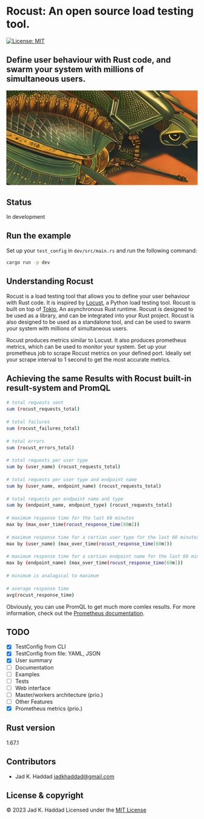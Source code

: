 # Rocust: An open source load testing tool.

[![License: MIT](https://img.shields.io/badge/License-MIT-yellow.svg)](https://opensource.org/licenses/MIT)

## Define user behaviour with Rust code, and swarm your system with millions of simultaneous users.

![alt text](https://github.com/JadKHaddad/rocust/blob/main/assets/logo_long.png?raw=true)

## Status
In development

## Run the example
Set up your ```test_config``` in ```dev/src/main.rs``` and run the following command:
```sh
cargo run -p dev
```

## Understanding Rocust
Rocust is a load testing tool that allows you to define your user behaviour with Rust code. It is inspired by [Locust](https://locust.io/), a Python load testing tool. Rocust is built on top of [Tokio](https://tokio.rs/), An asynchronous Rust runtime. Rocust is designed to be used as a library, and can be integrated into your Rust project. Rocust is also designed to be used as a standalone tool, and can be used to swarm your system with millions of simultaneous users.

Rocust produces metrics similar to Locust. It also produces prometheus metrics, which can be used to monitor your system. Set up your prometheus job to scrape Rocust metrics on your defined port. Ideally set your scrape interval to 1 second to get the most accurate metrics.

## Achieving the same Results with Rocust built-in result-system and PromQL
```sh	
# total requests sent
sum (rocust_requests_total)

# total failures
sum (rocust_failures_total)

# total errors
sum (rocust_errors_total)

# total requests per user type
sum by (user_name) (rocust_requests_total)

# total requests per user type and endpoint name
sum by (user_name, endpoint_name) (rocust_requests_total)

# total requests per endpoint name and type
sum by (endpoint_name, endpoint_type) (rocust_requests_total)

# maximum response time for the last 60 minutes
max by (max_over_time(rocust_response_time[60m]))

# maximum response time for a certian user type for the last 60 minutes
max by (user_name) (max_over_time(rocust_response_time[60m]))

# maximum response time for a certian endpoint name for the last 60 minutes
max by (endpoint_name) (max_over_time(rocust_response_time[60m]))

# minimum is analogical to maximum

# average response time
avg(rocust_response_time)
```
Obviously, you can use PromQL to get much more comlex results. For more information, check out the [Prometheus documentation](https://prometheus.io/docs/prometheus/latest/querying/basics/).


## TODO
- [X] TestConfig from CLI
- [X] TestConfig from file: YAML, JSON
- [X] User summary
- [ ] Documentation
- [ ] Examples
- [ ] Tests
- [ ] Web interface
- [ ] Master/workers architecture (prio.)
- [ ] Other Features
- [X] Prometheus metrics (prio.)

## Rust version 
1.67.1

## Contributors
* Jad K. Haddad <jadkhaddad@gmail.com>

## License & copyright
© 2023 Jad K. Haddad
Licensed under the [MIT License](LICENSE)
